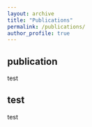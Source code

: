 ```yaml
---
layout: archive
title: "Publications"
permalink: /publications/
author_profile: true
---
```


## publication
test

## test
test
